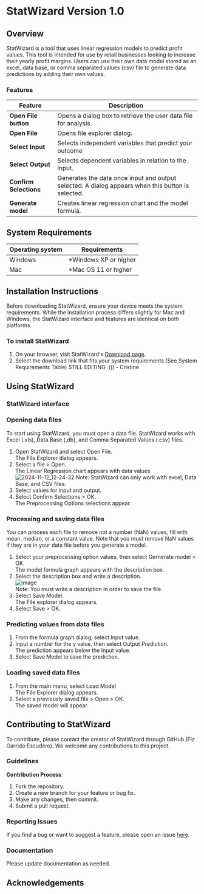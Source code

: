 # StatWizard Version 1.0

## Overview
StatWizard is a tool that uses linear regression models to predict profit values. This tool is intended for use by retail businesses looking to increase their yearly profit margins. Users can use their own data model stored as an excel, data base, or comma separated values (csv) file to generate data predictions by adding their own values.

### Features

| Feature                | Description                                                                                         |
| ----------------       | -------------                                                                                       |
| **Open File button**   | Opens a dialog box to retrieve the user data file for analysis.                                     |
| **Open File**          | Opens file explorer dialog.                                                                         |
| **Select Input**       | Selects independent variables that predict your outcome                                             |
|**Select Output**       | Selects dependent variables in relation to the input.                                               |
| **Confirm Selections** | Generates the data once input and output selected. A dialog appears when this button is selected.   |
|**Generate model**      | Creates linear regression chart and the model formula.                                              |

## System Requirements
| Operating system | Requirements |
| ---------------- | -------------            |
| Windows          | *Windows XP or higher    |
| Mac              | *Mac OS 11 or higher     |

## Installation Instructions
Before downloading StatWizard, ensure your device meets the system requirements. While the installation process differs slightly for Mac and Windows, the StatWizard interface and features are identical on both platforms.

### To install StatWizard 
1. On your browser, visit StatWizard's [Download page](www.placeholderstatwizardweb.com).
2. Select the download link that fits your system requirements (See System Requirements Table)
STILL EDITING :))) - Cristine

## Using StatWizard

### StatWizard interface


### Opening data files
To start using StatWizard, you must open a data file. StatWizard works with Excel (.xls), Data Base (.db), and Comma Separated Values (.csv) files.
1. Open StatWizard and select Open File. <br>
   The File Explorer dialog appears.
2. Select a file > Open. <br>
   The Linear Regression chart appears with data values. <br>
   ![2024-11-12_12-24-32](https://github.com/user-attachments/assets/1684d3a5-e3a9-4041-99ce-18c156f69298)
   Note: StatWizard can only work with excel, Data Base, and CSV files. <br>
3. Select values for input and output.
4.  Select Confirm Selections > OK. <br>
   The Preprocessing Options selections appear.
   
### Processing and saving data files
You can process each file to remove not a number (NaN) values, fill with mean, median, or a constant value. Note that you must remove NaN values if they are in your data file before you generate a model.

1. Select your preprocessing option values, then select Gernerate model > OK. <br>
   The model formula graph appears with the description box.
2. Select the description box and write a description. <br>
![image](https://github.com/user-attachments/assets/d1aa1ec1-bfaa-4a35-98bd-b36f90196bc9) <br>
   Note: You must write a description in order to save the file.
4. Select Save Model. <br>
   The File explorer dialog appears. 
5. Select Save > OK.

### Predicting values from data files
1. From the formula graph dialog, select Input value.
2. Input a number for the y value, then select Output Prediction. <br>
   The prediction appears below the Input value.
3. Select Save Model to save the prediction.


### Loading saved data files
1. From the main menu, select Load Model <br>
   The File Explorer dialog appears.
2. Select a previously saved file > Open > OK. <br>
   The saved model will appear.


## Contributing to StatWizard

To contribute, please contact the creator of StatWizard through GitHub (Fiz Garrido Escudero). We welcome any contributions to this project. 

### Guidelines
**Contribution Process**:
  1. Fork the repository.
  2. Create a new branch for your feature or bug fix.
  3. Make any changes, then commit.
  4. Submit a pull request.

### Reporting Issues
If you find a bug or want to suggest a feature, please open an issue [here](https://github.com/fizge/1-SENECA-UDC_Coil_Proyect/issues/new).

### Documentation
Please update documentation as needed.

## Acknowledgements 
